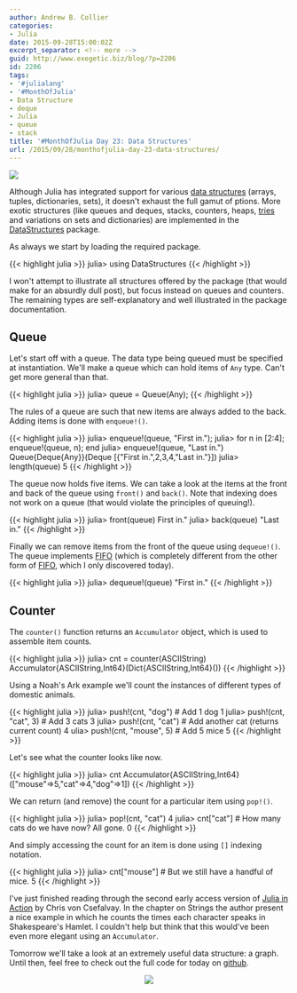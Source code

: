 ```yaml
---
author: Andrew B. Collier
categories:
- Julia
date: 2015-09-28T15:00:02Z
excerpt_separator: <!-- more -->
guid: http://www.exegetic.biz/blog/?p=2206
id: 2206
tags:
- '#julialang'
- '#MonthOfJulia'
- Data Structure
- deque
- Julia
- queue
- stack
title: '#MonthOfJulia Day 23: Data Structures'
url: /2015/09/28/monthofjulia-day-23-data-structures/
---
```


<!--more-->

<img src="/img/2015/09/Julia-Logo-DataStructure.png" >

Although Julia has integrated support for various [data structures](https://en.wikipedia.org/wiki/Data_structure) (arrays, tuples, dictionaries, sets), it doesn't exhaust the full gamut of ptions. More exotic structures (like queues and deques, stacks, counters, heaps, [tries](https://en.wikipedia.org/wiki/Trie) and variations on sets and dictionaries) are implemented in the [DataStructures](https://github.com/JuliaLang/DataStructures.jl) package.

As always we start by loading the required package.
  
{{< highlight julia >}}
julia> using DataStructures
{{< /highlight >}}

I won't attempt to illustrate all structures offered by the package (that would make for an absurdly dull post), but focus instead on queues and counters. The remaining types are self-explanatory and well illustrated in the package documentation.

## Queue

Let's start off with a queue. The data type being queued must be specified at instantiation. We'll make a queue which can hold items of `Any` type. Can't get more general than that.
  
{{< highlight julia >}}
julia> queue = Queue(Any);
{{< /highlight >}}
  
The rules of a queue are such that new items are always added to the back. Adding items is done with `enqueue!()`.
  
{{< highlight julia >}}
julia> enqueue!(queue, "First in.");
julia> for n in [2:4]; enqueue!(queue, n); end
julia> enqueue!(queue, "Last in.")
Queue{Deque{Any}}(Deque [{"First in.",2,3,4,"Last in."}])
julia> length(queue)
5
{{< /highlight >}}
  
The queue now holds five items. We can take a look at the items at the front and back of the queue using `front()` and `back()`. Note that indexing does not work on a queue (that would violate the principles of queuing!).
  
{{< highlight julia >}}
julia> front(queue)
First in."
julia> back(queue)
"Last in."
{{< /highlight >}}
  
Finally we can remove items from the front of the queue using `dequeue!()`. The queue implements [FIFO](https://en.wikipedia.org/wiki/FIFO_(computing_and_electronics)) (which is completely different from the other form of [FIFO](https://en.wikipedia.org/wiki/Fit_in_or_fuck_off), which I only discovered today).
  
{{< highlight julia >}}
julia> dequeue!(queue)
"First in."
{{< /highlight >}}

## Counter

The `counter()` function returns an `Accumulator` object, which is used to assemble item counts.
  
{{< highlight julia >}}
julia> cnt = counter(ASCIIString)
Accumulator{ASCIIString,Int64}(Dict{ASCIIString,Int64}())
{{< /highlight >}}
  
Using a Noah's Ark example we'll count the instances of different types of domestic animals.
  
{{< highlight julia >}}
julia> push!(cnt, "dog") # Add 1 dog
1
julia> push!(cnt, "cat", 3) # Add 3 cats
3
julia> push!(cnt, "cat") # Add another cat (returns current count)
4
ulia> push!(cnt, "mouse", 5) # Add 5 mice
5
{{< /highlight >}}
  
Let's see what the counter looks like now.
  
{{< highlight julia >}}
julia> cnt
Accumulator{ASCIIString,Int64}(["mouse"=>5,"cat"=>4,"dog"=>1])
{{< /highlight >}}
  
We can return (and remove) the count for a particular item using `pop!()`.
  
{{< highlight julia >}}
julia> pop!(cnt, "cat")
4
julia> cnt["cat"] # How many cats do we have now? All gone.
0
{{< /highlight >}}
  
And simply accessing the count for an item is done using `[]` indexing notation.
  
{{< highlight julia >}}
julia> cnt["mouse"] # But we still have a handful of mice.
5
{{< /highlight >}}

I've just finished reading through the second early access version of [Julia in Action](https://www.manning.com/books/julia-in-action) by Chris von Csefalvay. In the chapter on Strings the author present a nice example in which he counts the times each character speaks in Shakespeare's Hamlet. I couldn't help but think that this would've been even more elegant using an `Accumulator`.

Tomorrow we'll take a look at an extremely useful data structure: a graph. Until then, feel free to check out the full code for today on [github](https://github.com/DataWookie/MonthOfJulia).

<center>
  <a href="http://www.explainxkcd.com/wiki/index.php/835:_Tree"><img src="http://imgs.xkcd.com/comics/tree.png" /></img></a>
</center>
